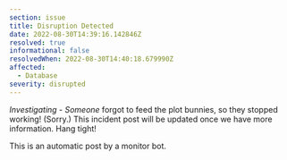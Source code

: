 ```yaml
---
section: issue
title: Disruption Detected
date: 2022-08-30T14:39:16.142846Z
resolved: true
informational: false
resolvedWhen: 2022-08-30T14:40:18.679990Z
affected:
  - Database
severity: disrupted
---
```

*Investigating* - _Someone_ forgot to feed the plot bunnies, so they stopped working! (Sorry.) This incident post will be updated once we have more information. Hang tight!

This is an automatic post by a monitor bot.
        